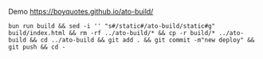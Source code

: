 Demo
https://boyquotes.github.io/ato-build/

```
bun run build && sed -i '' "s#/static#/ato-build/static#g" build/index.html && rm -rf ../ato-build/* && cp -r build/* ../ato-build && cd ../ato-build && git add . && git commit -m"new deploy" && git push && cd -
```
